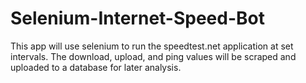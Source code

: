 # Selenium-Internet-Speed-Bot
This app will use selenium to run the speedtest.net application at set intervals. The download, upload, and ping values will be scraped and uploaded to a database for later analysis.
